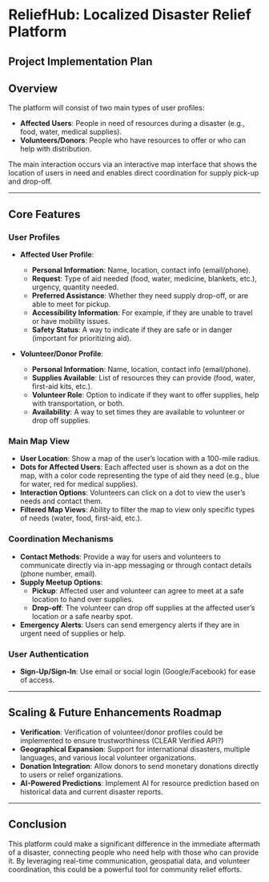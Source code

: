 # ReliefHub: Localized Disaster Relief Platform

## Project Implementation Plan

## Overview
The platform will consist of two main types of user profiles:
- **Affected Users**: People in need of resources during a disaster (e.g., food, water, medical supplies).
- **Volunteers/Donors**: People who have resources to offer or who can help with distribution.

The main interaction occurs via an interactive map interface that shows the location of users in need and enables direct coordination for supply pick-up and drop-off.

---

## Core Features

### User Profiles
- **Affected User Profile**:
  - **Personal Information**: Name, location, contact info (email/phone).
  - **Request**: Type of aid needed (food, water, medicine, blankets, etc.), urgency, quantity needed.
  - **Preferred Assistance**: Whether they need supply drop-off, or are able to meet for pickup.
  - **Accessibility Information**: For example, if they are unable to travel or have mobility issues.
  - **Safety Status**: A way to indicate if they are safe or in danger (important for prioritizing aid).
  
- **Volunteer/Donor Profile**:
  - **Personal Information**: Name, location, contact info (email/phone).
  - **Supplies Available**: List of resources they can provide (food, water, first-aid kits, etc.).
  - **Volunteer Role**: Option to indicate if they want to offer supplies, help with transportation, or both.
  - **Availability**: A way to set times they are available to volunteer or drop off supplies.

### Main Map View
- **User Location**: Show a map of the user’s location with a 100-mile radius.
- **Dots for Affected Users**: Each affected user is shown as a dot on the map, with a color code representing the type of aid they need (e.g., blue for water, red for medical supplies).
- **Interaction Options**: Volunteers can click on a dot to view the user’s needs and contact them.
- **Filtered Map Views**: Ability to filter the map to view only specific types of needs (water, food, first-aid, etc.).

### Coordination Mechanisms
- **Contact Methods**: Provide a way for users and volunteers to communicate directly via in-app messaging or through contact details (phone number, email).
- **Supply Meetup Options**: 
  - **Pickup**: Affected user and volunteer can agree to meet at a safe location to hand over supplies.
  - **Drop-off**: The volunteer can drop off supplies at the affected user’s location or a safe nearby spot.
- **Emergency Alerts**: Users can send emergency alerts if they are in urgent need of supplies or help.
  
### User Authentication
- **Sign-Up/Sign-In**: Use email or social login (Google/Facebook) for ease of access.

---

## Scaling & Future Enhancements Roadmap
- **Verification**: Verification of volunteer/donor profiles could be implemented to ensure trustworthiness (CLEAR Verified API?)
- **Geographical Expansion**: Support for international disasters, multiple languages, and various local volunteer organizations.
- **Donation Integration**: Allow donors to send monetary donations directly to users or relief organizations.
- **AI-Powered Predictions**: Implement AI for resource prediction based on historical data and current disaster reports.

---

## Conclusion
This platform could make a significant difference in the immediate aftermath of a disaster, connecting people who need help with those who can provide it. By leveraging real-time communication, geospatial data, and volunteer coordination, this could be a powerful tool for community relief efforts.